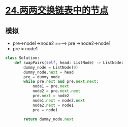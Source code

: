# [24.两两交换链表中的节点](https://leetcode-cn.com/problems/swap-nodes-in-pairs/)
## 模拟
+ pre->node1->node2  ====> pre ->node2->node1
+ pre = node1

``` python
class Solution:
    def swapPairs(self, head: ListNode) -> ListNode:
        dummy_node = ListNode(0)
        dummy_node.next = head
        pre = dummy_node
        while pre.next and pre.next.next:
            node1 = pre.next
            node2 = pre.next.next
            pre.next = node2
            node1.next = node2.next
            node2.next = node1
            pre = node1

        return dummy_node.next
```
